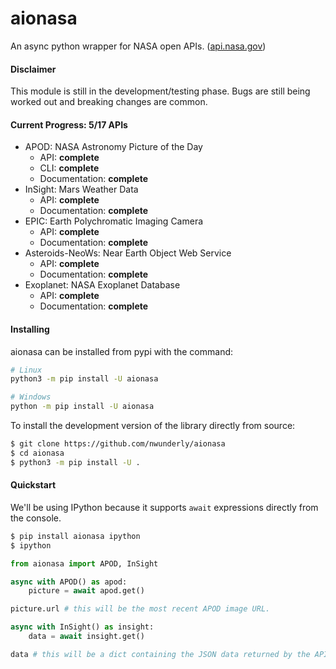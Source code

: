 # aionasa
An async python wrapper for NASA open APIs. ([api.nasa.gov](https://api.nasa.gov/))


#### Disclaimer
This module is still in the development/testing phase.
Bugs are still being worked out and breaking changes are common.


#### Current Progress: 5/17 APIs
- APOD: NASA Astronomy Picture of the Day
    - API: **complete**
    - CLI: **complete**
    - Documentation: **complete**
- InSight: Mars Weather Data
    - API: **complete**
    - Documentation: **complete**
- EPIC: Earth Polychromatic Imaging Camera
    - API: **complete**
    - Documentation: **complete**
- Asteroids-NeoWs: Near Earth Object Web Service
    - API: **complete**
    - Documentation: **complete**
- Exoplanet: NASA Exoplanet Database
    - API: **complete**
    - Documentation: **complete**


#### Installing
aionasa can be installed from pypi with the command:
```sh
# Linux
python3 -m pip install -U aionasa

# Windows
python -m pip install -U aionasa
```

To install the development version of the library directly from source:
```sh
$ git clone https://github.com/nwunderly/aionasa
$ cd aionasa
$ python3 -m pip install -U .
```

#### Quickstart
We'll be using IPython because it supports `await` expressions directly from the console.
```sh
$ pip install aionasa ipython
$ ipython
```

```python
from aionasa import APOD, InSight

async with APOD() as apod:
    picture = await apod.get()

picture.url # this will be the most recent APOD image URL.

async with InSight() as insight:
    data = await insight.get()

data # this will be a dict containing the JSON data returned by the API.
```
